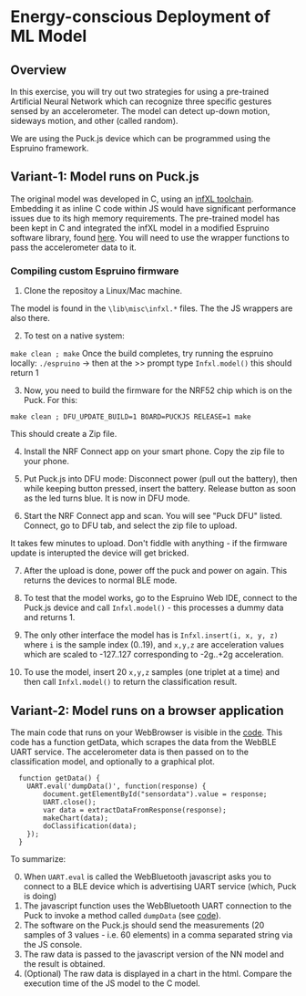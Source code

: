 # Energy-conscious Deployment of ML Model

## Overview

In this exercise, you will try out two strategies for using a pre-trained Artificial Neural Network which can recognize three specific gestures sensed by an accelerometer. The model can detect up-down motion, sideways motion, and other (called random).

We are using the Puck.js device which can be programmed using the Espruino framework.


## Variant-1: Model runs on Puck.js

The original model was developed in C, using an [infXL toolchain](https://cloud.infxl.com/). 
Embedding it as inline C code within JS would have significant performance issues due to its high memory requirements.
The pre-trained model has been kept in C and integrated the infXL model in a modified Espruino software library, found [here](https://github.com/Interactions-HSG/UbiComp-Espruino).
You will need to use the wrapper functions to pass the accelerometer data to it.

### Compiling custom Espruino firmware 

1. Clone the repositoy a Linux/Mac machine. 

The model is found in the `\lib\misc\infxl.*` files. 
The the JS wrappers are also there. 

2. To test on a native system:

`make clean ; make`
Once the build completes, try running the espruino locally:
`./espruino`
-> then at the >> prompt type `Infxl.model()` this should return 1

3. Now, you need to build the firmware for the NRF52 chip which is on the Puck. For this:

`make clean ; DFU_UPDATE_BUILD=1 BOARD=PUCKJS RELEASE=1 make`

This should create a Zip file.

4. Install the NRF Connect app on your smart phone. Copy the zip file to your phone.

5. Put Puck.js into DFU mode: Disconnect power (pull out the battery), then while keeping button pressed, insert the battery. Release button as soon as the led turns blue. It is now in DFU mode.

6. Start the NRF Connect app and scan. You will see "Puck DFU" listed. Connect, go to DFU tab, and select the zip file to upload. 

It takes few minutes to upload. Don't fiddle with anything - if the firmware update is interupted the device will get bricked.

7. After the upload is done, power off the puck and power on again. This returns the devices to normal BLE mode.

8. To test that the model works, go to the Espruino Web IDE, connect to the Puck.js device and call `Infxl.model()` - this processes a dummy data and returns 1.

9. The only other interface the model has is `Infxl.insert(i, x, y, z)` where `i` is the sample index (0..19), and `x,y,z` are acceleration values which are scaled to -127..127 corresponding to -2g..+2g acceleration.

10. To use the model, insert 20 `x,y,z` samples (one triplet at a time) and then call `Infxl.model()` to return the classification result.


## Variant-2: Model runs on a browser application

The main code that runs on your WebBrowser is visible in the [code](js_model/). 
This code has a function getData, which scrapes the data from the WebBLE UART service. 
The accelerometer data is then passed on to the classification model, and optionally to a graphical plot.

```
  function getData() {
    UART.eval('dumpData()', function(response) {
		document.getElementById("sensordata").value = response;
		UART.close();
		var data = extractDataFromResponse(response);
		makeChart(data);
		doClassification(data);
    });
  }
```

To summarize:

0. When `UART.eval` is called the WebBluetooth javascript asks you to connect to a BLE device which is advertising UART service (which, Puck is doing)
1. The javascript function uses the WebBluetooth UART connection to the Puck to invoke a method called `dumpData` (see [code](puck_js/)).
2. The software on the Puck.js should send the measurements (20 samples of 3 values - i.e. 60 elements) in a comma separated string via the JS console.
3. The raw data is passed to the javascript version of the NN model and the result is obtained.
4. (Optional) The raw data is displayed in a chart in the html. Compare the execution time of the JS model to the C model.
